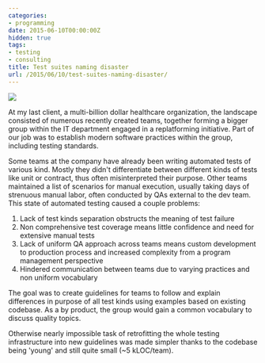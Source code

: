 ```yaml
---
categories:
- programming
date: 2015-06-10T00:00:00Z
hidden: true
tags:
- testing
- consulting
title: Test suites naming disaster
url: /2015/06/10/test-suites-naming-disaster/
---
```


<img style="text-align: center" src="/img/blog/test-names/no_integration.png" />

At my last client, a multi-billion dollar healthcare organization, the landscape consisted of numerous recently created teams, together forming a bigger group within the IT department engaged in a replatforming initiative. Part of our job was to establish modern software practices within the group, including testing standards.

Some teams at the company have already been writing automated tests of various kind. Mostly they didn't differentiate between different kinds of tests like unit or contract, thus often misinterpreted their purpose. Other teams maintained a list of scenarios for manual execution, usually taking days of strenuous manual labor, often conducted by QAs external to the dev team. This state of automated testing caused a couple problems:

1. Lack of test kinds separation obstructs the meaning of test failure
2. Non comprehensive test coverage means little confidence and need for extensive manual tests
3. Lack of uniform QA approach across teams means custom development to production process and increased complexity from a program management perspective
4. Hindered communication between teams due to varying practices and non uniform vocabulary

The goal was to create guidelines for teams to follow and explain differences in purpose of all test kinds using examples based on existing codebase. As a by product, the group would gain a common vocabulary to discuss quality topics.


Otherwise nearly impossible task of retrofitting the whole testing infrastructure into new guidelines was made simpler thanks to the codebase being 'young' and still quite small (~5 kLOC/team).
